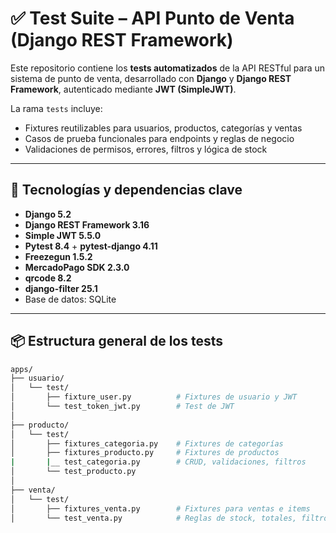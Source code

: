 # ✅ Test Suite – API Punto de Venta (Django REST Framework)

Este repositorio contiene los **tests automatizados** de la API RESTful para un sistema de punto de venta, desarrollado con **Django** y **Django REST Framework**, autenticado mediante **JWT (SimpleJWT)**.

La rama `tests` incluye:
- Fixtures reutilizables para usuarios, productos, categorías y ventas
- Casos de prueba funcionales para endpoints y reglas de negocio
- Validaciones de permisos, errores, filtros y lógica de stock

---

## 🧪 Tecnologías y dependencias clave

- **Django 5.2**
- **Django REST Framework 3.16**
- **Simple JWT 5.5.0**
- **Pytest 8.4** + **pytest-django 4.11**
- **Freezegun 1.5.2**
- **MercadoPago SDK 2.3.0**
- **qrcode 8.2**
- **django-filter 25.1**
- Base de datos: SQLite

---

## 📦 Estructura general de los tests

```bash
apps/
├── usuario/
│   └── test/
│       ├── fixture_user.py          # Fixtures de usuario y JWT
│       └── test_token_jwt.py        # Test de JWT
│
├── producto/
│   └── test/
│       ├── fixtures_categoria.py    # Fixtures de categorías
│       ├── fixtures_producto.py     # Fixtures de productos
|       |__ test_categoria.py        # CRUD, validaciones, filtros
│       └── test_producto.py        
│
├── venta/
│   └── test/
│       ├── fixtures_venta.py        # Fixtures para ventas e items
│       └── test_venta.py            # Reglas de stock, totales, filtros
